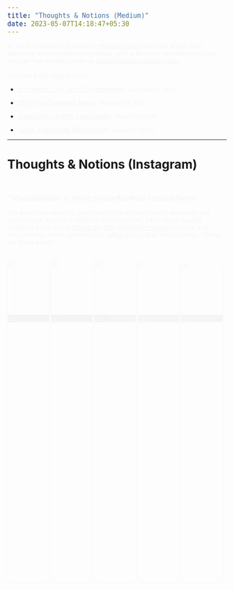 ```yaml
---
title: "Thoughts & Notions (Medium)"
date: 2023-05-07T14:18:47+05:30
---
```


As an avid reader and writer on <a href="https://medium.com" target="_blank">Medium.com</a>, I dedicate ample time exploring latest cybersecurity trends, with a focus on penetration testing. You can find my blog posts on <a href="https://vasanthavanan.medium.com" target="_blank">vasanthavanan.medium.com</a> <br><br>Here are a few blog articles:

-  <a href="https://medium.com/@vasanthavanan/encryption-the-art-of-cryptography-7bd98b8fb978" target="_blank">Encryption : The Art of Cryptography</a>, <small>(December 11, 2017)</small><br>

-  <a href="https://vasanthavanan.medium.com/ss7-the-deadliest-attack-6423de7fe8c0" target="_blank">SS7 — The Deadliest Attack</a>, <small>(February 13, 2019)</small><br>


- <a href="https://vasanthavanan.medium.com/inspecting-krøøk-vulnerability-af70ff197488" target="_blank">Inspecting — KrØØk Vulnerability</a>, <small>(March 26, 2020)</small><br>


- <a href="https://systemweakness.com/tryhackme-ignite-walkthrough-7beb5021cb46?source=user_profile---------1----------------------------" target="_blank">Ignite: TryHackMe Walkthrough</a>, <small>(January 1, 2023)</small><br>

---

<h1>Thoughts & Notions (Instagram)</h1><br>

<font size="4" color="#d02931"><b>"Visualisation is more powerful than textual form"</b></font> <br>

this quote has been my guiding principle throughout my academic and professional journey. In addition to textual form, I also share visually engaging posts on my <a href="http://instagram.com/vasanth_vanan/" target="_blank">Instagram.com (@vasanth_vanan)</a> to assist and empower my online community in safeguarding their virtual selves. Check out these posts:
<br><br>

<a href="https://www.instagram.com/p/CWN29LnFzDx/" id="anchor" target="_blank"><img id="logo" src="https://lh3.googleusercontent.com/pw/AIL4fc9u9I9YjD-kKKwmUNRvXit7fF6d29-jekZtpjyChihhqsCHO7ovVm_ioTW4xgFsZHh0Jt6j-unrMlAlNs0rzmhL1iLl-_3eLQ0gITDcEaCS3CfroOGEkXkyY8noYdyogaZxtPar-z4QBq-D-RGBtw86=w1080-h1080-s-no"  style="width: 19%;"></a>
<a href="https://www.instagram.com/p/CfgUTSGBSoO/" id="anchor" target="_blank"><img id="logo" src="https://lh3.googleusercontent.com/pw/AIL4fc9otvn3RcH9rfZwA3PdhYjEMtiUfB9iTJChJ1rJUkt9tccY6bRBKjBp6QLx0BFfG4f-PABHF__b-nvTuZb45hhhDLw0dpqN1R33o8s1e4-8-sCfh50ihZ51NRZTeS9mej5VpTTm4EXum4LProO5ZcRs=w1080-h1080-s-no"  style="width: 19%;"></a>
<a href="https://www.instagram.com/p/CmRcFF5BJVe/" id="anchor" target="_blank"><img id="logo" src="https://lh3.googleusercontent.com/pw/AIL4fc8USF_JjmHbnyUc_2D15ooHfpGmnpzALVk9ycSfDOUgpnWEqu2nMiqbGF1V4G9aWZBXRb-3A4HWbHM5olLEVBkDZtel20kt1B-vNqmz7_y4ZPkGkXDv6D_ICSbe9in7jraOL5p6gXIKCMF8IsS3bH0p=w1080-h1080-s-no"  style="width: 19%;"></a>
<a href="https://www.instagram.com/p/CQWFZJMhxCg/" id="anchor" target="_blank"><img id="logo" src="https://lh3.googleusercontent.com/pw/AIL4fc8tb4CWj6MzjeocJ7VyRlSP3sKcVYnlz6zGMV0y6AUx5-PlxRboyCRQL_FGzoznyiCpFQo8G7xnVyY0UOeBzWpkHGJVDersYrb0rtn7jv0sd9LJNnc9OxvThRVr32Q9OkvW4PBsWMKRFIvv8aLc4JXk=w1140-h1130-s-no"  style="width: 19%;"></a>
<a href="https://www.instagram.com/p/CQ3GiNxLvPf/" id="anchor" target="_blank"><img id="logo" src="https://lh3.googleusercontent.com/pw/AIL4fc-9FrTs_9DKAEAmppVG6RP7FhZfaz63SSp8b6tiejOKYgVgpf8msOnp2wR91ExqSz_OZnh-VkRtIwdk6PxZ50oDMMH4RrxVZbzBPIQ6BHoe-uAcnyRkuFQ73M5KwvqaYRVQHZhwiZ_VFWRPh22fe6r2=w1080-h1080-s-no"  style="width: 19%;"></a>

<style>
  
    span{
    font-size:15px;
}

img {
    box-shadow: 0px 2px 5px rgba(0, 0, 0, 0.4), 0px 4px 16px rgba(0, 0, 0, 0.2);
    border-radius: 10px;
}

p {
    animation-name: fade-in;
    animation-duration: 1s;
    animation-delay: 0s;
    animation-fill-mode: forwards;
    opacity: 0;
}
  
@keyframes fade-in {
    from {
      opacity: 0;
    }
    to {
      opacity: 1;
    }
}

#anchor{
    background-color:#000;
    color: #000;
}

#logo {
    transition: transform 0.2s ease-in-out;
  }
  
  #logo:hover {
    transform: scale(1.14);
  }
</style>
